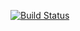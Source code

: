 [![Build Status](https://travis-ci.org/stopsopa/gtest.svg?branch=master)](https://travis-ci.org/stopsopa/gtest)
